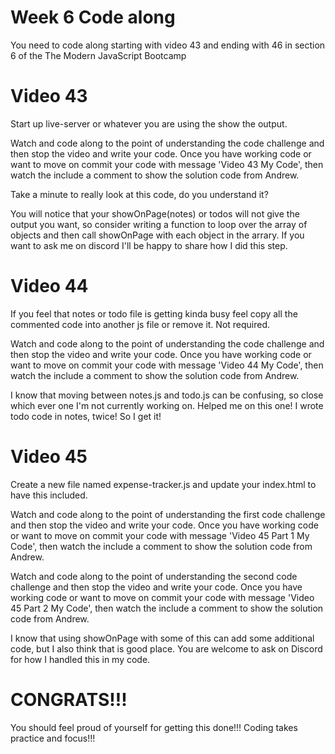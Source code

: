 # Week 6 Code along
You need to code along starting with video 43 and ending with 46 in section 6 of the The Modern JavaScript Bootcamp

# Video 43

Start up live-server or whatever you are using the show the output. 

Watch and code along to the point of understanding the code challenge and then stop the video and write your code.  Once you have working code or want to move on commit your code with message 'Video 43 My Code', then watch the include a comment to show the solution code from Andrew.

Take a minute to really look at this code, do you understand it?

You will notice that your showOnPage(notes) or todos will not give the output you want, so consider writing a function to loop over the array of objects and then call showOnPage with each object in the arrary. If you want to ask me on discord I'll be happy to share how I did this step. 

# Video 44

If you feel that notes or todo file is getting kinda busy feel copy all the commented code into another js file or remove it. Not required.

Watch and code along to the point of understanding the code challenge and then stop the video and write your code.  Once you have working code or want to move on commit your code with message 'Video 44 My Code', then watch the include a comment to show the solution code from Andrew.

I know that moving between notes.js and todo.js can be confusing, so close which ever one I'm not currently working on.  Helped me on this one! I wrote todo code in notes, twice!  So I get it!

# Video 45

Create a new file named expense-tracker.js and update your index.html to have this included. 

Watch and code along to the point of understanding the first code challenge and then stop the video and write your code.  Once you have working code or want to move on commit your code with message 'Video 45 Part 1 My Code', then watch the include a comment to show the solution code from Andrew.

Watch and code along to the point of understanding the second code challenge and then stop the video and write your code.  Once you have working code or want to move on commit your code with message 'Video 45 Part 2 My Code', then watch the include a comment to show the solution code from Andrew.

I know that using showOnPage with some of this can add some additional code, but I also think that is good place.  You are welcome to ask on Discord for how I handled this in my code. 

# CONGRATS!!!

You should feel proud of yourself for getting this done!!!  Coding takes practice and focus!!!

